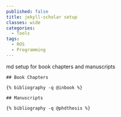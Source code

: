 ```yaml
---
published: false
title: jekyll-scholar setup
classes: wide
categories:
  - Tools
tags:
  - ROS
  - Programming
---
```



md setup for book chapters and manuscripts
```liquid
## Book Chapters

{% bibliography -q @inbook %}

## Manuscripts

{% bibliography -q @phdthesis %}
```
